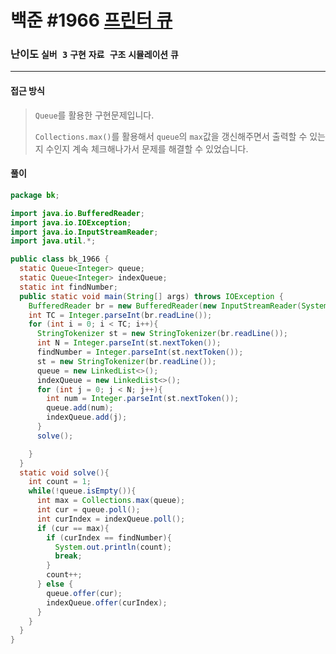# 백준 #1966 [프린터 큐](https://www.acmicpc.net/problem/1966)

### 난이도 `실버 3` `구현`  `자료 구조` `시뮬레이션` `큐`

---

#### 접근 방식

> `Queue`를 활용한 구현문제입니다.
>
> `Collections.max()`를 활용해서 `queue`의 `max`값을 갱신해주면서 출력할 수 있는 지 수인지 계속 체크해나가서 문제를 해결할 수 있었습니다.

#### 풀이

```java
package bk;

import java.io.BufferedReader;
import java.io.IOException;
import java.io.InputStreamReader;
import java.util.*;

public class bk_1966 {
  static Queue<Integer> queue;
  static Queue<Integer> indexQueue;
  static int findNumber;
  public static void main(String[] args) throws IOException {
    BufferedReader br = new BufferedReader(new InputStreamReader(System.in));
    int TC = Integer.parseInt(br.readLine());
    for (int i = 0; i < TC; i++){
      StringTokenizer st = new StringTokenizer(br.readLine());
      int N = Integer.parseInt(st.nextToken());
      findNumber = Integer.parseInt(st.nextToken());
      st = new StringTokenizer(br.readLine());
      queue = new LinkedList<>();
      indexQueue = new LinkedList<>();
      for (int j = 0; j < N; j++){
        int num = Integer.parseInt(st.nextToken());
        queue.add(num);
        indexQueue.add(j);
      }
      solve();

    }
  }
  static void solve(){
    int count = 1;
    while(!queue.isEmpty()){
      int max = Collections.max(queue);
      int cur = queue.poll();
      int curIndex = indexQueue.poll();
      if (cur == max){
        if (curIndex == findNumber){
          System.out.println(count);
          break;
        }
        count++;
      } else {
        queue.offer(cur);
        indexQueue.offer(curIndex);
      }
    }
  }
}
```


